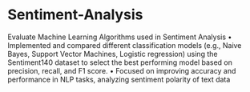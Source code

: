 # Sentiment-Analysis
Evaluate Machine Learning Algorithms used in Sentiment Analysis
•	Implemented and compared different classification models (e.g., Naive Bayes, Support Vector Machines, Logistic regression) using the Sentiment140 dataset to select the best performing model based on precision, recall, and F1 score.
•	Focused on improving accuracy and performance in NLP tasks, analyzing sentiment polarity of text data

